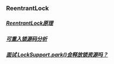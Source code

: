 ### ReentrantLock
##### [ReentrantLock原理][1]
##### [可重入锁源码分析][2]
##### [面试 LockSupport.park()会释放锁资源吗？][3]
[1]: https://blog.csdn.net/fuyuwei2015/article/details/83719444
[2]: https://blog.csdn.net/pb_yan/article/details/80502119
[3]: https://www.cnblogs.com/tong-yuan/p/11768904.html